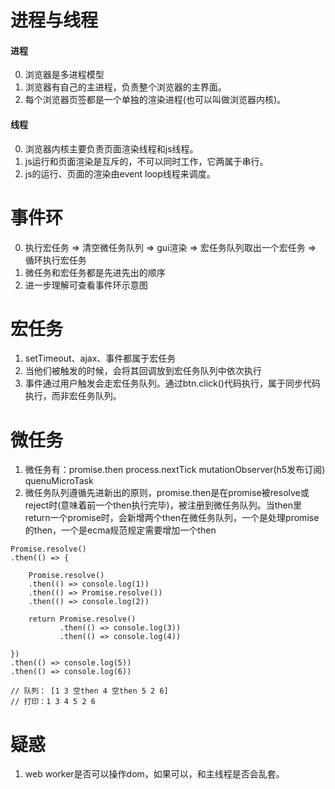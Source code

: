 # 进程与线程

#### 进程
0. 浏览器是多进程模型
1. 浏览器有自己的主进程，负责整个浏览器的主界面。
2. 每个浏览器页签都是一个单独的渲染进程(也可以叫做浏览器内核)。

#### 线程
0. 浏览器内核主要负责页面渲染线程和js线程。
1. js运行和页面渲染是互斥的，不可以同时工作，它两属于串行。
2. js的运行、页面的渲染由event loop线程来调度。

# 事件环
0. 执行宏任务 => 清空微任务队列 => gui渲染 => 宏任务队列取出一个宏任务 => 循环执行宏任务
1. 微任务和宏任务都是先进先出的顺序
2. 进一步理解可查看事件环示意图

# 宏任务
1. setTimeout、ajax、事件都属于宏任务
2. 当他们被触发的时候，会将其回调放到宏任务队列中依次执行
3. 事件通过用户触发会走宏任务队列。通过btn.click()代码执行，属于同步代码执行，而非宏任务队列。

# 微任务
1. 微任务有：promise.then process.nextTick mutationObserver(h5发布订阅) quenuMicroTask
2. 微任务队列遵循先进新出的原则，promise.then是在promise被resolve或reject时(意味着前一个then执行完毕)，被注册到微任务队列。当then里return一个promise时，会新增两个then在微任务队列，一个是处理promise的then，一个是ecma规范规定需要增加一个then
```
Promise.resolve()
.then(() => {

    Promise.resolve()
    .then(() => console.log(1))
    .then(() => Promise.resolve())
    .then(() => console.log(2))

    return Promise.resolve()
           .then(() => console.log(3))
           .then(() => console.log(4))

})
.then(() => console.log(5))
.then(() => console.log(6))

// 队列： [1 3 空then 4 空then 5 2 6]
// 打印：1 3 4 5 2 6
```


# 疑惑
1. web worker是否可以操作dom，如果可以，和主线程是否会乱套。